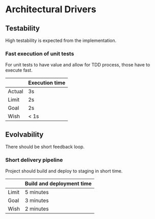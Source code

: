 # Architectural Drivers

## Testability

High testability is expected from the implementation.

### Fast execution of unit tests

For unit tests to have value and allow for TDD process, those have to execute fast.

| | Execution time | 
|-|-|
| Actual | 3s |
| Limit | 2s |
| Goal | 2s |
| Wish | < 1s |

## Evolvability

There should be short feedback loop.

### Short delivery pipeline

Project should build and deploy to staging in short time.

| | Build and deployment time |
|-|-|
| Limit | 5 minutes |
| Goal | 3 minutes |
| Wish | 2 minutes |